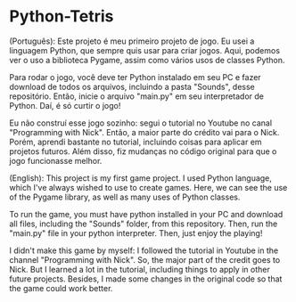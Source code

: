 # Python-Tetris
(Português):
Este projeto é meu primeiro projeto de jogo. Eu usei a linguagem Python, que sempre quis usar para criar jogos.
Aqui, podemos ver o uso a biblioteca Pygame, assim como vários usos de classes Python.

Para rodar o jogo, você deve ter Python instalado em seu PC e fazer download de todos os arquivos, incluindo a pasta "Sounds", desse repositório. Então, inicie o arquivo "main.py" em seu interpretador de Python. Daí, é só curtir o jogo!

Eu não construí esse jogo sozinho: segui o tutorial no Youtube no canal "Programming with Nick". Então, a maior parte do crédito vai para o Nick.
Porém, aprendi bastante no tutorial, incluindo coisas para aplicar em projetos futuros. Além disso, fiz mudanças no código original para que o jogo funcionasse melhor.


(English):
This project is my first game project. I used Python language, which I've always wished to use to create games.
Here, we can see the use of the Pygame library, as well as many uses of Python classes.

To run the game, you must have python installed in your PC and download all files, including the "Sounds" folder, from this repository. Then, run the "main.py" file in your python interpreter. Then, just enjoy the playing!

I didn't make this game by myself: I followed the tutorial in Youtube in the channel "Programming with Nick". So, the major part of the credit goes to Nick.
But I learned a lot in the tutorial, including things to apply in other future projects. Besides, I made some changes in the original code so that the game could work better.
